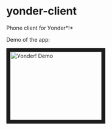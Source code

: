 yonder-client
=============

Phone client for Уonder*!*

Demo of the app:


<a href="http://www.youtube.com/watch?feature=player_embedded&v=vtuT9pRy1ZQ
" target="_blank"><img src="http://img.youtube.com/vi/vtuT9pRy1ZQ/0.jpg" 
alt="Уonder! Demo" width="240" height="180" border="10" /></a>
